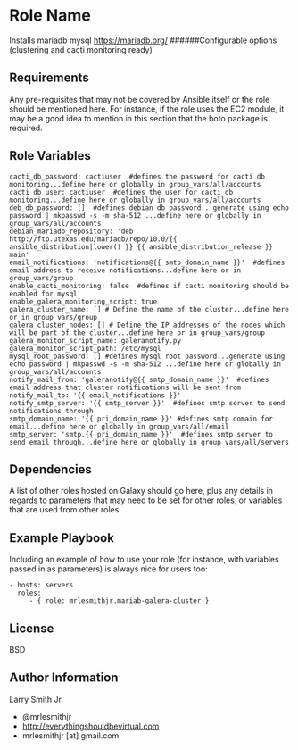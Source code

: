 Role Name
=========

Installs mariadb mysql https://mariadb.org/
######Configurable options (clustering and cacti monitoring ready)

Requirements
------------

Any pre-requisites that may not be covered by Ansible itself or the role should be mentioned here. For instance, if the role uses the EC2 module, it may be a good idea to mention in this section that the boto package is required.

Role Variables
--------------

````
cacti_db_password: cactiuser  #defines the password for cacti db monitoring...define here or globally in group_vars/all/accounts
cacti_db_user: cactiuser  #defines the user for cacti db monitoring...define here or globally in group_vars/all/accounts
deb_db_password: []  #defines debian db password...generate using echo password | mkpasswd -s -m sha-512 ...define here or globally in group_vars/all/accounts
debian_mariadb_repository: 'deb http://ftp.utexas.edu/mariadb/repo/10.0/{{ ansible_distribution|lower() }} {{ ansible_distribution_release }} main'
email_notifications: 'notifications@{{ smtp_domain_name }}'  #defines email address to receive notifications...define here or in group_vars/group
enable_cacti_monitoring: false  #defines if cacti monitoring should be enabled for mysql
enable_galera_monitoring_script: true
galera_cluster_name: [] # Define the name of the cluster...define here or in group_vars/group
galera_cluster_nodes: [] # Define the IP addresses of the nodes which will be part of the cluster...define here or in group_vars/group
galera_monitor_script_name: galeranotify.py
galera_monitor_script_path: /etc/mysql
mysql_root_password: [] #defines mysql root password...generate using echo password | mkpasswd -s -m sha-512 ...define here or globally in group_vars/all/accounts
notify_mail_from: 'galeranotify@{{ smtp_domain_name }}'  #defines email address that cluster notifications will be sent from
notify_mail_to: '{{ email_notifications }}'
notify_smtp_server: '{{ smtp_server }}'  #defines smtp server to send notifications through
smtp_domain_name: '{{ pri_domain_name }}' #defines smtp domain for email...define here or globally in group_vars/all/email
smtp_server: 'smtp.{{ pri_domain_name }}'  #defines smtp server to send email through...define here or globally in group_vars/all/servers
````

Dependencies
------------

A list of other roles hosted on Galaxy should go here, plus any details in regards to parameters that may need to be set for other roles, or variables that are used from other roles.

Example Playbook
----------------

Including an example of how to use your role (for instance, with variables passed in as parameters) is always nice for users too:

    - hosts: servers
      roles:
         - { role: mrlesmithjr.mariab-galera-cluster }

License
-------

BSD

Author Information
------------------

Larry Smith Jr.
- @mrlesmithjr
- http://everythingshouldbevirtual.com
- mrlesmithjr [at] gmail.com
